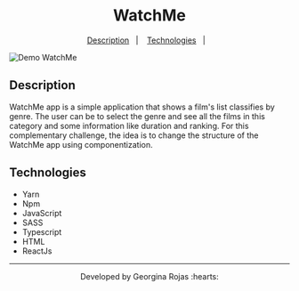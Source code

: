 <h1 align="center">WatchMe</h1>


<p align="center"> 
    <a href="#-description">Description</a>&nbsp;&nbsp;&nbsp;|&nbsp;&nbsp;&nbsp;
    <a href="#-technologies">Technologies</a>&nbsp;&nbsp;&nbsp;|&nbsp;&nbsp;&nbsp;    
</p>

![Demo WatchMe](https://j.gifs.com/NLZj0D.gif)

## Description
WatchMe app is a simple application that shows a film's list classifies by genre. The user can be to select the genre and see all the films in this category and some information like duration and ranking. For this complementary challenge, the idea is to change the structure of the WatchMe app using componentization.

## Technologies
- Yarn
- Npm
- JavaScript
- SASS
- Typescript
- HTML
- ReactJs



---
<p align="center">Developed by Georgina Rojas :hearts:</p>
